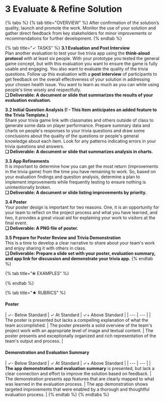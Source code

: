 # 3 Evaluate & Refine Solution

{% tabs %}
{% tab title="OVERVIEW" %}
After confirmation of the solution’s quality, launch and promote the work. Monitor the use of your solution and gather direct feedback from key stakeholders for minor improvements or recommendations for further development.
{% endtab %}

{% tab title="✓  TASKS" %}
**3.1 Evaluation and Post Interview**  
Plan another evaluation to test your live trivia app using the **think-aloud protocol** with at least six people. With your prototype you tested the general game concept, but with this evaluation you want to ensure the game is fully usable and engaging. You also want to evaluate the quality of the trivia questions. Follow up this evaluation with a **post interview** of participants to get feedback on the overall effectiveness of your solution in addressing your chosen health issue. You want to learn as much as you can while using people's time wisely and respectfully.  
**❏ Deliverable: A document or slide that summarizes the results of your evaluation evaluation.**

**3.2 Initial Question Analysis \(! - This Item anticipates an added feature to the Trivia Template.\)**  
Share your trivia game link with classmates and others outside of class to generate some data on player performance. Prepare summary data and charts on people's responses to your trivia questions and draw some conclusions about the quality of the questions or people's general knowledge about each item. Look for any patterns indicating errors in your trivia questions and answers.  
**❏ Deliverable: A document or slide that summarizes analysis in charts.**

**3.3 App Refinements**  
It is important to determine how you can get the most return \(improvements in the trivia game\) from the time you have remaining to work. So, based on your evaluation findings and question analysis, determine a plan to implement improvements while frequently testing to ensure nothing is unintentionally broken.  
**❏ Deliverable: A document or slide listing improvements by priority.**

**3.4 Poster**  
Your poster design is important for two reasons. One, it is an opportunity for your team to reflect on the project process and what you have learned, and two, it provides a great visual aid for explaining your work to visitors at the final event.  
**❏ Deliverable: A PNG file of poster.**

**3.5 Prepare for Poster Review and Trivia Demonstration**  
This is a time to develop a clear narrative to share about your team's work and enjoy sharing it with others in class.  
**❏ Deliverable: Prepare a slide set with your poster, evaluation summary, and app link for discussion and demonstrate your trivia app.**
{% endtab %}

{% tab title="⦿ EXAMPLES" %}

{% endtab %}

{% tab title="★  RUBRICS" %}
#### Poster

| ✓- Below Standard | ✓ At Standard | ✓+ Above Standard |
| --- | --- |
| The poster is presented but lacks a compelling explanation of what the team accomplished. | The poster presents a solid overview of the team's project work with an appropriate level of image and textual content.  | The poster presents and exceptionally organized  and rich representation of the team's output and process. |

#### Demonstration and Evaluation Summary

| ✓- Below Standard | ✓ At Standard | ✓+ Above Standard |
| --- | --- |
| **The app demonstration and evaluation summary** is presented, but lack a clear connection and effort to improve the solution based on feedback. | The demonstration presents app features that are clearly mapped to what was learned in the evaluation process. | The app demonstration shows targeted improvements that were enabled by a thorough and thoughtful evaluation process. |
{% endtab %}
{% endtabs %}



